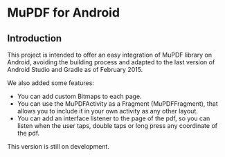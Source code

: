 # MuPDF for Android 

## Introduction
This project is intended to offer an easy integration of MuPDF library on Android, avoiding the building process and adapted to the last version of Android Studio and Gradle as of February 2015.

We also added some features:

* You can add custom Bitmaps to each page.
* You can use the MuPDFActivity as a Fragment (MuPDFFragment), that allows you to include it in your own activity as any other layout.
* You can add an interface listener to the page of the pdf, so you can listen when the user taps, double taps or long press any coordinate of the pdf.

This version is still on development.